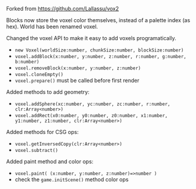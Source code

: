 Forked from <https://github.com/Lallassu/vox2>

Blocks now store the voxel color themselves, instead of a palette index (as hex).
World has been renamed voxel.

Changed the voxel API to make it easy to add voxels programatically.

* `new Voxel(worldSize:number, chunkSize:number, blockSize:number)`
* `voxel.addBlock(x:number, y:number, z:number, r:number, g:number, b:number)`
* `voxel.removeBlock(x:number, y:number, z:number)`
* `voxel.cloneEmpty()`
* `voxel.prepare()` must be called before first render


Added methods to add geometry:

* `voxel.addSphere(xc:number, yc:number, zc:number, r:number, clr:Array<number>)`
* `voxel.addRect(x0:number, y0:number, z0:number, x1:number, y1:number, z1:number, clr:Array<number>)`


Added methods for CSG ops:

  * `voxel.getInversedCopy(clr:Array<number>)`
  * `voxel.subtract()`


Added paint method and color ops:

* `voxel.paint( (x:number, y:number, z:number)=>number )`
* check the `game.initScene()` method color ops
